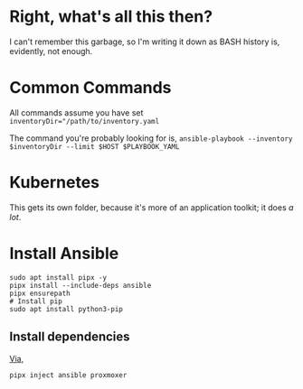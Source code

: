 # Right, what's all this then?
I can't remember this garbage, so I'm writing it down as BASH history is, evidently, not enough.

# Common Commands
All commands assume you have set `inventoryDir="/path/to/inventory.yaml`

The command you're probably looking for is, `ansible-playbook --inventory $inventoryDir --limit $HOST $PLAYBOOK_YAML`

# Kubernetes
This gets its own folder, because it's more of an application toolkit; it does *a lot*. 

# Install Ansible
```
sudo apt install pipx -y
pipx install --include-deps ansible
pipx ensurepath
# Install pip
sudo apt install python3-pip
```
## Install dependencies
[Via](https://docs.ansible.com/ansible/latest/installation_guide/intro_installation.html#installing-extra-python-dependencies), 

```
pipx inject ansible proxmoxer
```